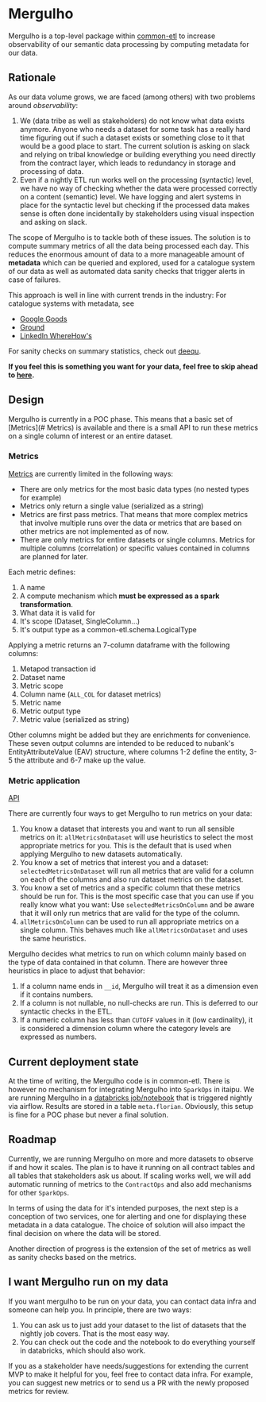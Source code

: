 # Mergulho

Mergulho is a top-level package within
[common-etl](https://github.com/nubank/common-etl) to increase observability of
our semantic data processing by computing metadata for our data.


## Rationale

As our data volume grows, we are faced (among others) with two problems around
_observability_:

1. We (data tribe as well as stakeholders) do not know what data exists
   anymore. Anyone who needs a dataset for some task has a really hard time
   figuring out if such a dataset exists or something close to it that would be
   a good place to start. The current solution is asking on slack and relying
   on tribal knowledge or building everything you need directly from the
   contract layer, which leads to redundancy in storage and processing of data.
2. Even if a nightly ETL run works well on the processing (syntactic) level, we
   have no way of checking whether the data were processed correctly on a
   content (semantic) level. We have logging and alert systems in place for the
   syntactic level but checking if the processed data makes sense is often done
   incidentally by stakeholders using visual inspection and asking on slack.

The scope of Mergulho is to tackle both of these issues. The solution is to
compute summary metrics of all the data being processed each day. This reduces
the enormous amount of data to a more manageable amount of **metadata** which
can be queried and explored, used for a catalogue system of our data as well as
automated data sanity checks that trigger alerts in case of failures.

This approach is well in line with current trends in the industry: For
catalogue systems with metadata, see

* [Google Goods](https://research.google.com/pubs/pub45390.html)
* [Ground](http://cidrdb.org/cidr2017/papers/p111-hellerstein-cidr17.pdf)
* [LinkedIn WhereHow's](https://github.com/linkedin/WhereHows)

For sanity checks on summary statistics, check out [deequ](https://github.com/awslabs/deequ).

**If you feel this is something you want for your data, feel free to skip ahead
to [here](#i-want-mergulho-run-on-my-data).**


## Design

Mergulho is currently in a POC phase. This means that a basic set of [Metrics](# Metrics)
is available and there is a small API to run these metrics on a single column
of interest or an entire dataset.

### Metrics

[Metrics](https://github.com/nubank/common-etl/blob/master/src/main/scala/mergulho/Mergulho.scala#L11) are currently limited in the following ways:

* There are only metrics for the most basic data types (no nested types for example)
* Metrics only return a single value (serialized as a string)
* Metrics are first pass metrics. That means that more complex metrics that
  involve multiple runs over the data or metrics that are based on other
  metrics are not implemented as of now.
* There are only metrics for entire datasets or single columns. Metrics for
  multiple columns (correlation) or specific values contained in columns are planned for
  later.

Each metric defines:

1. A name
2. A compute mechanism which **must be expressed as a spark transformation**.
3. What data it is valid for
4. It's scope (Dataset, SingleColumn...)
5. It's output type as a common-etl.schema.LogicalType

Applying a metric returns an 7-column dataframe with the following columns:

1. Metapod transaction id
2. Dataset name
3. Metric scope
4. Column name (`ALL_COL` for dataset metrics)
5. Metric name
6. Metric output type
7. Metric value (serialized as string)

Other columns might be added but they are enrichments for convenience. These
seven output columns are intended to be reduced to nubank's
EntityAttributeValue (EAV) structure, where columns 1-2 define the entity, 3-5
the attribute and 6-7 make up the value.

### Metric application

[API](https://github.com/nubank/common-etl/blob/master/src/main/scala/mergulho/Mergulho.scala#L11)

There are currently four ways to get Mergulho to run metrics on your data:

1. You know a dataset that interests you and want to run all sensible metrics
   on it: `allMetricsOnDataset` will use heuristics to select the most
   appropriate metrics for you. This is the default that is used when applying
   Mergulho to new datasets automatically.
2. You know a set of metrics that interest you and a dataset:
   `selectedMetricsOnDataset` will run all metrics that are valid for a column
   on each of the columns and also run dataset metrics on the dataset.
3. You know a set of metrics and a specific column that these metrics should be
   run for. This is the most specific case that you can use if you really know
   what you want: Use `selectedMetricsOnColumn` and be aware that it will only
   run metrics that are valid for the type of the column.
4. `allMetricsOnColumn` can be used to run all appropriate metrics on a single
   column. This behaves much like `allMetricsOnDataset` and uses the same
   heuristics.

Mergulho decides what metrics to run on which column mainly based on the type
of data contained in that column. There are however three heuristics in place
to adjust that behavior:

1. If a column name ends in `__id`, Mergulho will treat it as a dimension even
   if it contains numbers.
2. If a column is not nullable, no null-checks are run. This is deferred to our
   syntactic checks in the ETL.
3. If a numeric column has less than `CUTOFF` values in it (low cardinality),
   it is considered a dimension column where the category levels are expressed
   as numbers.


## Current deployment state

At the time of writing, the Mergulho code is in common-etl. There is however no
mechanism for integrating Mergulho into `SparkOps` in itaipu. We are running
Mergulho in a [databricks
job/notebook](https://nubank.cloud.databricks.com/#job/15438) that is triggered
nightly via airflow. Results are stored in a table `meta.florian`. Obviously,
this setup is fine for a POC phase but never a final solution.


## Roadmap

Currently, we are running Mergulho on more and more datasets to observe if and
how it scales. The plan is to have it running on all contract tables and all
tables that stakeholders ask us about. If scaling works well, we will add
automatic running of metrics to the `ContractOps` and also add mechanisms for
other `SparkOps`.

In terms of using the data for it's intended purposes, the next step is a
conception of two services, one for alerting and one for displaying these
metadata in a data catalogue. The choice of solution will also impact the final
decision on where the data will be stored.

Another direction of progress is the extension of the set of metrics as well as
sanity checks based on the metrics.


## I want Mergulho run on my data

If you want mergulho to be run on your data, you can contact data infra and
someone can help you. In principle, there are two ways:

1. You can ask us to just add your dataset to the list of datasets that the
   nightly job covers. That is the most easy way.
2. You can check out the code and the notebook to do everything yourself in
   databricks, which should also work.

If you as a stakeholder have needs/suggestions for extending the current MVP to
make it helpful for you, feel free to contact data infra. For example, you can
suggest new metrics or to send us a PR with the newly proposed metrics for
review.

